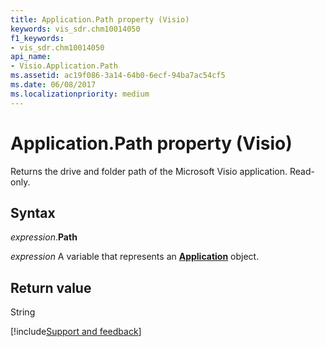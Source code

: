 ```yaml
---
title: Application.Path property (Visio)
keywords: vis_sdr.chm10014050
f1_keywords:
- vis_sdr.chm10014050
api_name:
- Visio.Application.Path
ms.assetid: ac19f086-3a14-64b0-6ecf-94ba7ac54cf5
ms.date: 06/08/2017
ms.localizationpriority: medium
---
```



# Application.Path property (Visio)

Returns the drive and folder path of the Microsoft Visio application. Read-only.


## Syntax

_expression_.**Path**

_expression_ A variable that represents an **[Application](Visio.Application.md)** object.


## Return value

String

[!include[Support and feedback](~/includes/feedback-boilerplate.md)]
